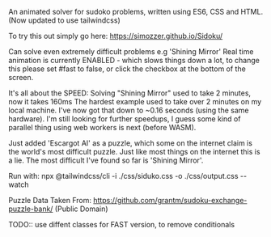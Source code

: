 An animated solver for sudoko problems, written using ES6, CSS and HTML.
(Now updated to use tailwindcss)


To try this out simply go here: https://simozzer.github.io/Sidoku/


Can solve even extremely difficult problems e.g 'Shining Mirror' 
Real time animation is currently ENABLED - which slows things down a lot, to change this please set #fast to false, or click the checkbox at the bottom of the screen.



It's all about the SPEED: Solving "Shining Mirror" used to take 2 minutes, now it takes 160ms
The hardest example used to take over 2 minutes on my local machine. I've now got that down to ~0.16 seconds (using the same hardware). I'm still looking for further speedups, I guess some kind of parallel thing using web workers is next (before WASM).



Just added 'Escargot AI' as a puzzle, which some on the internet claim is the world's most difficult puzzle. Just like most things on the internet this is a lie.  The most difficult I've found so far is 'Shining Mirror'.


Run with: 
npx @tailwindcss/cli -i ./css/siduko.css -o ./css/output.css --watch


Puzzle Data Taken From: https://github.com/grantm/sudoku-exchange-puzzle-bank/ (Public Domain)


TODO:: use diffent classes for FAST version, to remove conditionals

